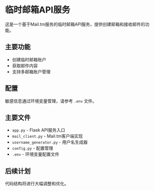 # 临时邮箱API服务

这是一个基于Mail.tm服务的临时邮箱API服务，提供创建邮箱和接收邮件的功能。

## 主要功能

- 创建临时邮箱账户
- 获取邮件内容
- 支持多邮箱账户管理

## 配置

敏感信息通过环境变量管理，请参考 `.env` 文件。

## 主要文件

- `app.py` - Flask API服务入口
- `mail_client.py` - Mail.tm客户端实现
- `username_generator.py` - 用户名生成器
- `config.py` - 配置管理
- `.env` - 环境变量配置文件

## 后续计划

代码结构将进行大幅调整和优化。